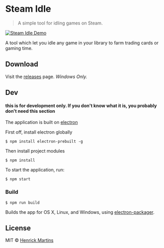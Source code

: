 # Steam Idle

> A simple tool for idling games on Steam.

[![Steam Idle Demo](https://j.gifs.com/vZbP9D.gif)](https://www.youtube.com/watch?v=iW5NpC0MoeY)

A tool which let you idle any game in your library to farm trading cards or gaming time.

## Download

Visit the [releases](https://github.com/Razr9/Steam-Idle/releases "Releases")  page.
*Windows Only.*


## Dev
#### this is for development only. If you don't know what it is, you probably don't need this section
The application is built on [electron](http://electron.atom.io/ "Electron")

First off, install electron globally
```
$ npm install electron-prebuilt -g
```
Then install project modules
```
$ npm install
```
To start the application, run:
```
$ npm start
```

### Build

```
$ npm run build
```

Builds the app for OS X, Linux, and Windows, using [electron-packager](https://github.com/maxogden/electron-packager).


## License

MIT © [Henrick Martins](https://github.com/Razr9)
